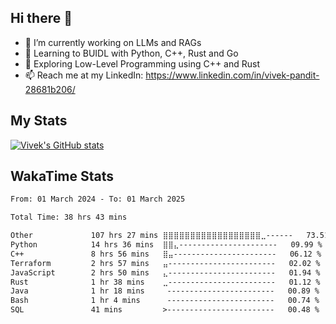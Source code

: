 ## Hi there 👋

- 🔭 I’m currently working on LLMs and RAGs
- 🌱 Learning to BUIDL with Python, C++, Rust and Go 
- 🤔 Exploring Low-Level Programming using C++ and Rust 
- 📫 Reach me at my LinkedIn: https://www.linkedin.com/in/vivek-pandit-28681b206/

## My Stats
[![Vivek's GitHub stats](https://github-readme-stats.vercel.app/api?username=ipanditi&show_icons=true&theme=dark)](https://ipanditi.github.io/)

## WakaTime Stats
<!--START_SECTION:waka-->

```txt
From: 01 March 2024 - To: 01 March 2025

Total Time: 38 hrs 43 mins

Other             107 hrs 27 mins ⣿⣿⣿⣿⣿⣿⣿⣿⣿⣿⣿⣿⣿⣿⣿⣿⣿⣿⣀------   73.51 %
Python            14 hrs 36 mins  ⣿⣿⣄----------------------   09.99 %
C++               8 hrs 56 mins   ⣿⣤-----------------------   06.12 %
Terraform         2 hrs 57 mins   ⣤------------------------   02.02 %
JavaScript        2 hrs 50 mins   ⣄------------------------   01.94 %
Rust              1 hr 38 mins    ⣀------------------------   01.12 %
Java              1 hr 18 mins     ------------------------   00.89 %
Bash              1 hr 4 mins      ------------------------   00.74 %
SQL               41 mins         >------------------------   00.48 %
```

<!--END_SECTION:waka-->


